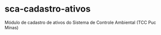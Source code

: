 # sca-cadastro-ativos
Módulo de cadastro de ativos do Sistema de Controle Ambiental (TCC Puc Minas) 
